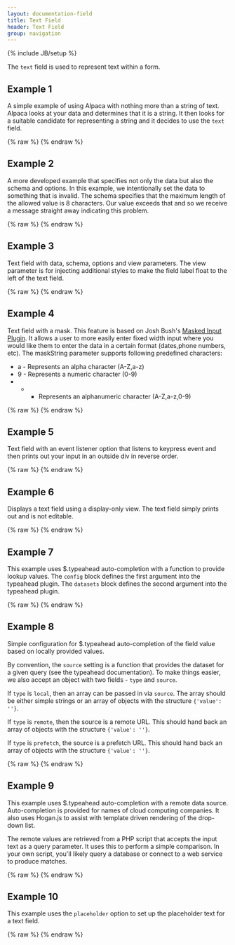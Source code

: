 ```yaml
---
layout: documentation-field
title: Text Field
header: Text Field
group: navigation
---
```

{% include JB/setup %}


The ```text``` field is used to represent text within a form.


## Example 1
A simple example of using Alpaca with nothing more than a string of text.  Alpaca looks at your data and determines that it
is a string.  It then looks for a suitable candidate for representing a string and it decides to use the ```text``` field.

<div id="field1"> </div>
{% raw %}
<script type="text/javascript" id="field1-script">
$("#field1").alpaca({
    "data": "I Love Alpaca Ice Cream!"
});
</script>
{% endraw %}


## Example 2
A more developed example that specifies not only the data but also the schema and options.  In this example, we intentionally set the data to something that is invalid.
The schema specifies that the maximum length of the allowed value is 8 characters.  Our value exceeds that and so we receive
a message straight away indicating this problem.

<div id="field2"> </div>
{% raw %}
<script type="text/javascript" id="field2-script">
$("#field2").alpaca({
    "data": "Mint Chocolate",
    "schema": {
        "minLength": 3,
        "maxLength": 8
    },
    "options": {
        "label": "Ice Cream",
        "helper": "Your favorite ice cream?",
        "size": 30,
        "placeholder": "Enter an ice cream flavor"
    }
});
</script>
{% endraw %}


## Example 3
Text field with data, schema, options and view parameters. The view parameter is
for injecting additional styles to make the field label float to the left of the
text field.

<div id="field3"> </div>
{% raw %}
<script type="text/javascript" id="field3-script">
$("#field3").alpaca({
    "data": "Mint",
    "schema": {
        "minLength": 3,
        "maxLength": 8
    },
    "options": {
        "label": "Ice Cream",
        "helper": "Your favorite ice cream?",
        "size": 30
    },
    "view": {
        "parent": "VIEW_BOOTSTRAP_EDIT",
        "styles": {
            ".alpaca-controlfield-label": {
                "float": "left",
                "padding": "6px 0.3em 0 0"
            }
        }
    }
});
</script>
{% endraw %}


## Example 4
Text field with a mask. This feature is based on Josh Bush's <a href="http://digitalbush.com/projects/masked-input-plugin/">Masked Input Plugin</a>.
It allows a user to more easily enter fixed width input where you would like them to enter the data in a certain format (dates,phone numbers, etc).
The maskString parameter supports following predefined characters:

- a - Represents an alpha character (A-Z,a-z)
- 9 - Represents a numeric character (0-9)
- * - Represents an alphanumeric character (A-Z,a-z,0-9)

<div id="field4"> </div>
{% raw %}
<script type="text/javascript" id="field4-script">
$("#field4").alpaca({
    "data": "123-45-6789",
    "options": {
        "label": "Social Security Number",
        "helper": "Please enter your social security number.",
        "size": 30,
        "maskString": "999-99-9999"
    }
});
</script>
{% endraw %}


## Example 5
Text field with an event listener option that listens to keypress event and then prints out your input in an outside div in reverse order.

<div id="output"> </div>
<div id="field5"> </div>
{% raw %}
<script type="text/javascript" id="field5-script">
$("#field5").alpaca({
    "options": {
        "label": "Echo Your Input",
        "helper": "Type whatever you want to type.",
        "onFieldKeyup": function(e) {
            $('#output').html(this.getValue().split("").reverse().join(""));
        }
    }
});
</script>
{% endraw %}


## Example 6
Displays a text field using a display-only view.  The text field simply prints out and is not editable.

<div id="field6"> </div>
{% raw %}
<script type="text/javascript" id="field6-script">
$("#field6").alpaca({
    "data": "Mickey Mantle",
    "schema": {
        "type": "string"
    },
    "options": {
        "label": "Name"
    },
    "view": "VIEW_BOOTSTRAP_DISPLAY"
});
</script>
{% endraw %}


## Example 7
This example uses $.typeahead auto-completion with a function to provide lookup values.
The <code>config</code> block defines the first argument into the typeahead plugin.
The <code>datasets</code> block defines the second argument into the typeahead plugin.

<div id="field7"> </div>
{% raw %}
<script type="text/javascript" id="field7-script">
$("#field7").alpaca({
    "schema": {
        "type": "string"
    },
    "options": {
        "type": "text",
        "label": "Company Name",
        "helper": "Select the name of a cloud computing company",
        "typeahead": {
            "config": {
                "autoselect": true,
                "highlight": true,
                "hint": true,
                "minLength": 1
            },
            "datasets": {
                "type": "local",
                "source": function(query)
                {
                    var companies = [
                        "Cloud CMS",
                        "Amazon",
                        "HubSpot"
                    ];

                    var results = [];
                    for (var i = 0; i < companies.length; i++)
                    {
                        var add = true;

                        if (query)
                        {
                            add = (companies[i].indexOf(query) === 0);
                        }

                        if (add)
                        {
                            results.push({
                                "value": companies[i]
                            });
                        }
                    }

                    return results;
                }
            }
        }
    }
});
</script>
{% endraw %}


## Example 8
Simple configuration for $.typeahead auto-completion of the field value based on locally provided values.

By convention, the <code>source</code> setting is a function that provides the dataset for a given query (see the typeahead documentation).
To make things easier, we also accept an object with two fields - <code>type</code> and <code>source</code>.

If <code>type</code> is <code>local</code>, then an array can be passed in via <code>source</code>.  The array should be either simple
strings or an array of objects with the structure <code>{'value': ''}</code>.

If <code>type</code> is <code>remote</code>, then the source is a remote URL.  This should hand back an array of objects with the structure <code>{'value': ''}</code>.

If <code>type</code> is <code>prefetch</code>, the source is a prefetch URL.  This should hand back an array of objects with the structure <code>{'value': ''}</code>.

<div id="field8"> </div>
{% raw %}
<script type="text/javascript" id="field8-script">
    var colorNames = ["AliceBlue","AntiqueWhite","Aqua","Aquamarine","Azure","Beige","Bisque","Black","BlanchedAlmond","Blue","BlueViolet","Brown","BurlyWood","CadetBlue","Chartreuse","Chocolate","Coral","CornflowerBlue","Cornsilk","Crimson","Cyan","DarkBlue","DarkCyan","DarkGoldenRod","DarkGray","DarkGrey","DarkGreen","DarkKhaki","DarkMagenta","DarkOliveGreen","Darkorange","DarkOrchid","DarkRed","DarkSalmon","DarkSeaGreen","DarkSlateBlue","DarkSlateGray","DarkSlateGrey","DarkTurquoise","DarkViolet","DeepPink","DeepSkyBlue","DimGray","DimGrey","DodgerBlue","FireBrick","FloralWhite","ForestGreen","Fuchsia","Gainsboro","GhostWhite","Gold","GoldenRod","Gray","Grey","Green","GreenYellow","HoneyDew","HotPink","IndianRed","Indigo","Ivory","Khaki","Lavender","LavenderBlush","LawnGreen","LemonChiffon","LightBlue","LightCoral","LightCyan","LightGoldenRodYellow","LightGray","LightGrey","LightGreen","LightPink","LightSalmon","LightSeaGreen","LightSkyBlue","LightSlateGray","LightSlateGrey","LightSteelBlue","LightYellow","Lime","LimeGreen","Linen","Magenta","Maroon","MediumAquaMarine","MediumBlue","MediumOrchid","MediumPurple","MediumSeaGreen","MediumSlateBlue","MediumSpringGreen","MediumTurquoise","MediumVioletRed","MidnightBlue","MintCream","MistyRose","Moccasin","NavajoWhite","Navy","OldLace","Olive","OliveDrab","Orange","OrangeRed","Orchid","PaleGoldenRod","PaleGreen","PaleTurquoise","PaleVioletRed","PapayaWhip","PeachPuff","Peru","Pink","Plum","PowderBlue","Purple","Red","RosyBrown","RoyalBlue","SaddleBrown","Salmon","SandyBrown","SeaGreen","SeaShell","Sienna","Silver","SkyBlue","SlateBlue","SlateGray","SlateGrey","Snow","SpringGreen","SteelBlue","Tan","Teal","Thistle","Tomato","Turquoise","Violet","Wheat","White","WhiteSmoke","Yellow","YellowGreen"];

    $("#field8").alpaca({
        "schema": {
            "type": "string"
        },
        "options": {
            "type": "text",
            "label": "CSS Color",
            "helper": "Provide the name of a CSS color you would like to use",
            "typeahead": {
                "datasets": {
                    "type": "local",
                    "source": colorNames
                }
            }
        }
    });
</script>
{% endraw %}


## Example 9
This example uses $.typeahead auto-completion with a remote data source.  Auto-completion
is provided for names of cloud computing companies.  It also uses Hogan.js to assist
with template driven rendering of the drop-down list.

The remote values are retrieved from a PHP script that accepts the input text as a query
parameter.  It uses this to perform a simple comparison.  In your own script, you'll likely
query a database or connect to a web service to produce matches.

<div id="field9"> </div>
{% raw %}
<script type="text/javascript" id="field9-script">
$("#field9").alpaca({
    "schema": {
        "type": "string"
    },
    "options": {
        "type": "text",
        "label": "Company Name",
        "helper": "Select the name of a cloud computing company",
        "typeahead": {
            "datasets": {
                "type": "remote",
                "source": "/docs/endpoints/typeahead-sample.php?q=%QUERY",
                "templates": {
                    "empty": "Nothing found...",
                    "header": "<h4>List of companies</h4><br/><br/>",
                    "footer": "<br/><br/><h4>Powered by Alpaca</h4>",
                    "suggestion": "<p style='color: blue'>{{value}}</p>"
                }
            }
        }
    }
});
</script>
{% endraw %}


## Example 10
This example uses the <code>placeholder</code> option to set up the placeholder text
for a text field.

<div id="field10"></div>
{% raw %}
<script type="text/javascript" id="field10-script">
$("#field10").alpaca({
    "schema": {
        "type": "string"
    },
    "options": {
        "type": "text",
        "label": "Speak thy name and enter...",
        "placeholder": "What is your name?"
    }
});
</script>
{% endraw %}

